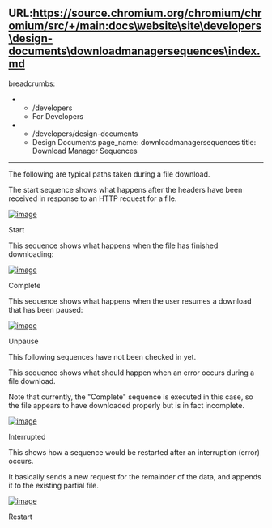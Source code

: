 URL:https://source.chromium.org/chromium/chromium/src/+/main:docs\website\site\developers\design-documents\downloadmanagersequences\index.md
---
breadcrumbs:
- - /developers
  - For Developers
- - /developers/design-documents
  - Design Documents
page_name: downloadmanagersequences
title: Download Manager Sequences
---

The following are typical paths taken during a file download.

The start sequence shows what happens after the headers have been received in
response to an HTTP request for a file.

[<img alt="image"
src="/developers/design-documents/downloadmanagersequences/Download_start.png">](/developers/design-documents/downloadmanagersequences/Download_start.png)

Start

This sequence shows what happens when the file has finished downloading:

[<img alt="image"
src="/developers/design-documents/downloadmanagersequences/Download_complete.png">](/developers/design-documents/downloadmanagersequences/Download_complete.png)

Complete

This sequence shows what happens when the user resumes a download that has been
paused:

[<img alt="image"
src="/developers/design-documents/downloadmanagersequences/Download_unpaused.png">](/developers/design-documents/downloadmanagersequences/Download_unpaused.png)

Unpause

This following sequences have not been checked in yet.

This sequence shows what should happen when an error occurs during a file
download.

Note that currently, the "Complete" sequence is executed in this case, so the
file appears to have downloaded properly but is in fact incomplete.

[<img alt="image"
src="/developers/design-documents/downloadmanagersequences/Download_interrupted.png">](/developers/design-documents/downloadmanagersequences/Download_interrupted.png)

Interrupted

This shows how a sequence would be restarted after an interruption (error)
occurs.

It basically sends a new request for the remainder of the data, and appends it
to the existing partial file.

[<img alt="image"
src="/developers/design-documents/downloadmanagersequences/Download_restart.png">](/developers/design-documents/downloadmanagersequences/Download_restart.png)

Restart
